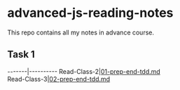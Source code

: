 # advanced-js-reading-notes
This repo contains all my notes in advance course.

## Task 1 

-------|----------
Read-Class-2|[01-prep-end-tdd.md](https://github.com/Oubaida996/advanced-js-reading-notes/blob/main/01-prep-end-tdd.md)  
Read-Class-3|[02-prep-end-tdd.md](https://github.com/Oubaida996/advanced-js-reading-notes/blob/main/02-prep-end-tdd.md)

